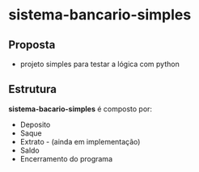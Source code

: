 # sistema-bancario-simples

## Proposta
- projeto simples para testar a lógica com python

## Estrutura

**sistema-bacario-simples** é composto por:
- Deposito
- Saque
- Extrato - (ainda em implementação)
- Saldo
- Encerramento do programa
